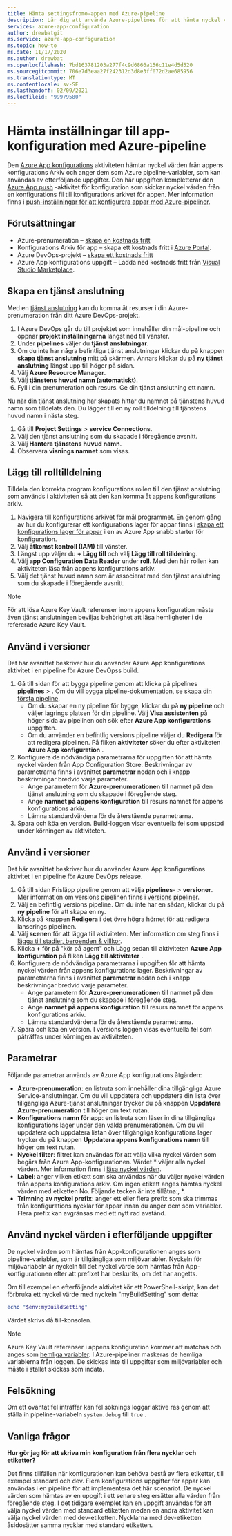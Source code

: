 ```yaml
---
title: Hämta settingsfromo-appen med Azure-pipeline
description: Lär dig att använda Azure-pipelines för att hämta nyckel värden till ett konfigurations lager för appar
services: azure-app-configuration
author: drewbatgit
ms.service: azure-app-configuration
ms.topic: how-to
ms.date: 11/17/2020
ms.author: drewbat
ms.openlocfilehash: 7bd163781203a277f4c9d6866a156c11e4d5d520
ms.sourcegitcommit: 706e7d3eaa27f242312d3d8e3ff072d2ae685956
ms.translationtype: MT
ms.contentlocale: sv-SE
ms.lasthandoff: 02/09/2021
ms.locfileid: "99979580"
---
```

# <a name="pull-settings-to-app-configuration-with-azure-pipelines"></a>Hämta inställningar till app-konfiguration med Azure-pipeline

Den [Azure App konfigurations](https://marketplace.visualstudio.com/items?itemName=AzureAppConfiguration.azure-app-configuration-task) aktiviteten hämtar nyckel värden från appens konfigurations Arkiv och anger dem som Azure pipeline-variabler, som kan användas av efterföljande uppgifter. Den här uppgiften kompletterar den [Azure App push](https://marketplace.visualstudio.com/items?itemName=AzureAppConfiguration.azure-app-configuration-task-push) -aktivitet för konfiguration som skickar nyckel värden från en konfigurations fil till konfigurations arkivet för appen. Mer information finns i [push-inställningar för att konfigurera appar med Azure-pipeliner](push-kv-devops-pipeline.md).

## <a name="prerequisites"></a>Förutsättningar

- Azure-prenumeration – [skapa en kostnads fritt](https://azure.microsoft.com/free/)
- Konfigurations Arkiv för app – skapa ett kostnads fritt i [Azure Portal](https://portal.azure.com).
- Azure DevOps-projekt – [skapa ett kostnads fritt](https://go.microsoft.com/fwlink/?LinkId=2014881)
- Azure App konfigurations uppgift – Ladda ned kostnads fritt från [Visual Studio Marketplace](https://marketplace.visualstudio.com/items?itemName=AzureAppConfiguration.azure-app-configuration-task#:~:text=Navigate%20to%20the%20Tasks%20tab,the%20Azure%20App%20Configuration%20instance.).  

## <a name="create-a-service-connection"></a>Skapa en tjänst anslutning

Med en [tjänst anslutning](/azure/devops/pipelines/library/service-endpoints) kan du komma åt resurser i din Azure-prenumeration från ditt Azure DevOps-projekt.

1. I Azure DevOps går du till projektet som innehåller din mål-pipeline och öppnar **projekt inställningarna** längst ned till vänster.
1. Under **pipelines** väljer du **tjänst anslutningar**.
1. Om du inte har några befintliga tjänst anslutningar klickar du på knappen **skapa tjänst anslutning** mitt på skärmen. Annars klickar du på **ny tjänst anslutning** längst upp till höger på sidan.
1. Välj **Azure Resource Manager**.
1. Välj **tjänstens huvud namn (automatiskt)**.
1. Fyll i din prenumeration och resurs. Ge din tjänst anslutning ett namn.

Nu när din tjänst anslutning har skapats hittar du namnet på tjänstens huvud namn som tilldelats den. Du lägger till en ny roll tilldelning till tjänstens huvud namn i nästa steg.

1. Gå till **Project Settings**  >  **service Connections**.
1. Välj den tjänst anslutning som du skapade i föregående avsnitt.
1. Välj **Hantera tjänstens huvud namn**.
1. Observera **visnings namnet** som visas.

## <a name="add-role-assignment"></a>Lägg till rolltilldelning

Tilldela den korrekta program konfigurations rollen till den tjänst anslutning som används i aktiviteten så att den kan komma åt appens konfigurations arkiv.

1. Navigera till konfigurations arkivet för mål programmet. En genom gång av hur du konfigurerar ett konfigurations lager för appar finns i [skapa ett konfigurations lager för appar](./quickstart-dotnet-core-app.md#create-an-app-configuration-store) i en av Azure App snabb starter för konfiguration.
1. Välj **åtkomst kontroll (IAM)** till vänster.
1. Längst upp väljer du **+ Lägg till** och välj **Lägg till roll tilldelning**.
1. Välj **app Configuration Data Reader** under **roll**. Med den här rollen kan aktiviteten läsa från appens konfigurations arkiv. 
1. Välj det tjänst huvud namn som är associerat med den tjänst anslutning som du skapade i föregående avsnitt.

> [!NOTE]
> För att lösa Azure Key Vault referenser inom appens konfiguration måste även tjänst anslutningen beviljas behörighet att läsa hemligheter i de refererade Azure Key Vault.
  
## <a name="use-in-builds"></a>Använd i versioner

Det här avsnittet beskriver hur du använder Azure App konfigurations aktivitet i en pipeline för Azure DevOpss build.

1. Gå till sidan för att bygga pipeline genom att klicka på pipelines **pipelines**  >  . Om du vill bygga pipeline-dokumentation, se  [skapa din första pipeline](/azure/devops/pipelines/create-first-pipeline?tabs=net%2Ctfs-2018-2%2Cbrowser).
      - Om du skapar en ny pipeline för bygge, klickar du på **ny pipeline** och väljer lagrings platsen för din pipeline. Välj **Visa assistenten** på höger sida av pipelinen och sök efter **Azure App konfigurations** uppgiften.
      - Om du använder en befintlig versions pipeline väljer du **Redigera** för att redigera pipelinen. På fliken **aktiviteter** söker du efter aktiviteten **Azure App konfiguration** .
1. Konfigurera de nödvändiga parametrarna för uppgiften för att hämta nyckel värden från App Configuration Store. Beskrivningar av parametrarna finns i avsnittet **parametrar** nedan och i knapp beskrivningar bredvid varje parameter.
      - Ange parametern för **Azure-prenumerationen** till namnet på den tjänst anslutning som du skapade i föregående steg.
      - Ange **namnet på appens konfiguration** till resurs namnet för appens konfigurations arkiv.
      - Lämna standardvärdena för de återstående parametrarna.
1. Spara och köa en version. Build-loggen visar eventuella fel som uppstod under körningen av aktiviteten.

## <a name="use-in-releases"></a>Använd i versioner

Det här avsnittet beskriver hur du använder Azure App konfigurations aktivitet i en pipeline för Azure DevOps release.

1. Gå till sidan Frisläpp pipeline genom att välja **pipelines**-  >  **versioner**. Mer information om versions pipelinen finns i [versions pipeliner](/azure/devops/pipelines/release).
1. Välj en befintlig versions pipeline. Om du inte har en sådan, klickar du på **ny pipeline** för att skapa en ny.
1. Klicka på knappen **Redigera** i det övre högra hörnet för att redigera lanserings pipelinen.
1. Välj **scenen** för att lägga till aktiviteten. Mer information om steg finns i [lägga till stadier, beroenden & villkor](/azure/devops/pipelines/release/environments).
1. Klicka **+** för på "kör på agent" och Lägg sedan till aktiviteten **Azure App konfiguration** på fliken **Lägg till aktiviteter** .
1. Konfigurera de nödvändiga parametrarna i uppgiften för att hämta nyckel värden från appens konfigurations lager. Beskrivningar av parametrarna finns i avsnittet **parametrar** nedan och i knapp beskrivningar bredvid varje parameter.
      - Ange parametern för **Azure-prenumerationen** till namnet på den tjänst anslutning som du skapade i föregående steg.
      - Ange **namnet på appens konfiguration** till resurs namnet för appens konfigurations arkiv.
      - Lämna standardvärdena för de återstående parametrarna.
1. Spara och köa en version. I versions loggen visas eventuella fel som påträffas under körningen av aktiviteten.

## <a name="parameters"></a>Parametrar

Följande parametrar används av Azure App konfigurations åtgärden:

- **Azure-prenumeration**: en listruta som innehåller dina tillgängliga Azure Service-anslutningar. Om du vill uppdatera och uppdatera din lista över tillgängliga Azure-tjänst anslutningar trycker du på knappen **Uppdatera Azure-prenumeration** till höger om text rutan.
- **Konfigurations namn för app**: en listruta som läser in dina tillgängliga konfigurations lager under den valda prenumerationen. Om du vill uppdatera och uppdatera listan över tillgängliga konfigurations lager trycker du på knappen **Uppdatera appens konfigurations namn** till höger om text rutan.
- **Nyckel filter**: filtret kan användas för att välja vilka nyckel värden som begärs från Azure App-konfigurationen. Värdet * väljer alla nyckel värden. Mer information finns i [läsa nyckel värden](concept-key-value.md#query-key-values).
- **Label**: anger vilken etikett som ska användas när du väljer nyckel värden från appens konfigurations arkiv. Om ingen etikett anges hämtas nyckel värden med etiketten No. Följande tecken är inte tillåtna:, *.
- **Trimning av nyckel prefix**: anger ett eller flera prefix som ska trimmas från konfigurations nycklar för appar innan du anger dem som variabler. Flera prefix kan avgränsas med ett nytt rad avstånd.

## <a name="use-key-values-in-subsequent-tasks"></a>Använd nyckel värden i efterföljande uppgifter

De nyckel värden som hämtas från App-konfigurationen anges som pipeline-variabler, som är tillgängliga som miljövariabler. Nyckeln för miljövariabeln är nyckeln till det nyckel värde som hämtas från App-konfigurationen efter att prefixet har beskurits, om det har angetts.

Om till exempel en efterföljande aktivitet kör ett PowerShell-skript, kan det förbruka ett nyckel värde med nyckeln "myBuildSetting" som detta:
```powershell
echo "$env:myBuildSetting"
```
Värdet skrivs då till-konsolen.

> [!NOTE]
> Azure Key Vault referenser i appens konfiguration kommer att matchas och anges som [hemliga variabler](/azure/devops/pipelines/process/variables#secret-variables). I Azure-pipeliner maskeras de hemliga variablerna från loggen. De skickas inte till uppgifter som miljövariabler och måste i stället skickas som indata. 

## <a name="troubleshooting"></a>Felsökning

Om ett oväntat fel inträffar kan fel söknings loggar aktive ras genom att ställa in pipeline-variabeln `system.debug` till `true` .

## <a name="faq"></a>Vanliga frågor

**Hur gör jag för att skriva min konfiguration från flera nycklar och etiketter?**

Det finns tillfällen när konfigurationen kan behöva bestå av flera etiketter, till exempel standard och dev. Flera konfigurations uppgifter för appar kan användas i en pipeline för att implementera det här scenariot. De nyckel värden som hämtas av en uppgift i ett senare steg ersätter alla värden från föregående steg. I det tidigare exemplet kan en uppgift användas för att välja nyckel värden med standard etiketten medan en andra aktivitet kan välja nyckel värden med dev-etiketten. Nycklarna med dev-etiketten åsidosätter samma nycklar med standard etiketten.
